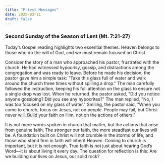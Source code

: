 ```yaml
---
title: "Priest Messages"
date: 2025-03-11
draft: false
---
```


### Second Sunday of the Season of Lent (Mt. 7:21-27)

Today’s Gospel reading highlights two essential themes: Heaven belongs to those who do the will of God, and we must remain focused on Christ.

Consider the story of a man who approached his pastor, frustrated with the church. He had witnessed hypocrisy, gossip, and distractions among the congregation and was ready to leave. Before he made his decision, the pastor gave him a simple task: "Take this glass full of water and walk around the church three times without spilling a drop." The man carefully followed the instruction, keeping his full attention on the glass to ensure not a single drop was lost. When he returned, the pastor asked, "Did you notice anyone gossiping? Did you see any hypocrites?" The man replied, "No, I was too focused on my glass of water." Smiling, the pastor said, "When you come to church, focus on Jesus, not on people. People may fail, but Christ never will. Build your faith on Him, not on the actions of others."

It is not mere words spoken in church that matter, but the actions that arise from genuine faith. The stronger our faith, the more steadfast our lives will be. A foundation built on Christ will not crumble in the storms of life, and those who stand firm in faith will inherit Heaven. Coming to church is important, but it is not enough. True faith is not just about hearing God’s Word—it is about living it every day. The question for reflection is this: Are we building our lives on Jesus, our solid rock?
